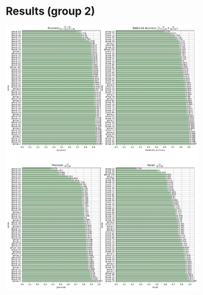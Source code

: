 # Results (group 2)
![Results of project predictions](https://github.com/marvanG/Statistical-Machine-Learning/blob/main/results.png)
